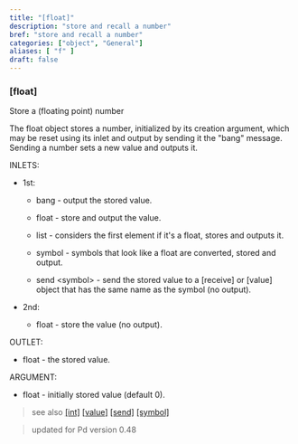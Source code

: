 ```yaml
---
title: "[float]"
description: "store and recall a number"
bref: "store and recall a number"
categories: ["object", "General"]
aliases: [ "f" ]
draft: false
---
```


### [float] 

Store a (floating point) number

The float object stores a number,  initialized by its creation argument,  which may be reset using its inlet and output by sending it the "bang" message. Sending a number sets a new value and outputs it.


INLETS:

- 1st:

  - bang - output the stored value.
  
  - float - store and output the value.
  
  - list - considers the first element if it's a float,  stores and outputs it.
  
  - symbol - symbols that look like a float are converted,  stored and output.
  
  - send &lt;symbol&gt; - send the stored value to a [receive] or [value] object that has the same name as the symbol (no output).


- 2nd:

  - float - store the value (no output).

OUTLET:

- float - the stored value.

ARGUMENT:

- float - initially stored value (default 0).


 
> see also [[int]](../int) [[value]](../value) [[send]](../send-receive) [[symbol]](../symbol) 

> updated for Pd version 0.48
